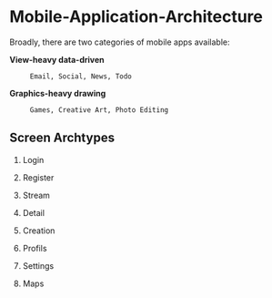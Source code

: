 # Mobile-Application-Architecture

Broadly, there are two categories of mobile apps available:
    
 **View-heavy data-driven**
             
         Email, Social, News, Todo
    
 
 **Graphics-heavy drawing**
            
         Games, Creative Art, Photo Editing


## Screen Archtypes

1. Login

2. Register

3. Stream

4. Detail

5. Creation

6. Profils

7. Settings

8. Maps

